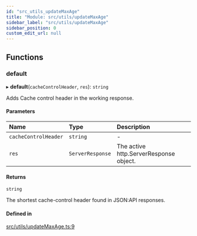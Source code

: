 ```yaml
---
id: "src_utils_updateMaxAge"
title: "Module: src/utils/updateMaxAge"
sidebar_label: "src/utils/updateMaxAge"
sidebar_position: 0
custom_edit_url: null
---
```


## Functions

### default

▸ **default**(`cacheControlHeader`, `res`): `string`

Adds Cache control header in the working response.

#### Parameters

| Name | Type | Description |
| :------ | :------ | :------ |
| `cacheControlHeader` | `string` | - |
| `res` | `ServerResponse` | The active http.ServerResponse object. |

#### Returns

`string`

The shortest cache-control header found in JSON:API responses.

#### Defined in

[src/utils/updateMaxAge.ts:9](https://github.com/backlineint/decoupled-kit-js/blob/e3833b5/packages/drupal-kit/src/utils/updateMaxAge.ts#L9)

